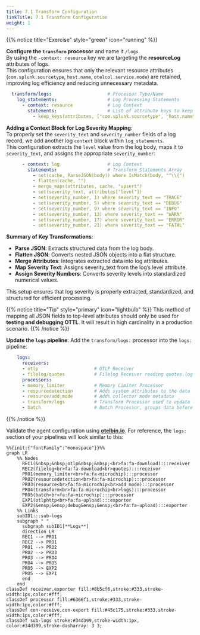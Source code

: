 ```yaml
---
title: 7.1 Transform Configuration
linkTitle: 7.1 Transform Configuration
weight: 1
---
```


{{% notice title="Exercise" style="green" icon="running" %}}

**Configure the `transform` processor** and name it `/logs`.  
By using the `-context: resource` key we are targeting the **resourceLog** attributes of logs.  
This configuration ensures that only the relevant resource attributes (`com.splunk.sourcetype`, `host.name`, `otelcol.service.mode`) are retained, improving log efficiency and reducing unnecessary metadata.

```yaml
  transform/logs:                     # Processor Type/Name
    log_statements:                   # Log Processing Statements
      - context: resource             # Log Context
        statements:                   # List of attribute keys to keep
          - keep_keys(attributes, ["com.splunk.sourcetype", "host.name", "otelcol.service.mode"])
```

**Adding a Context Block for Log Severity Mapping**:  
To properly set the `severity_text` and `severity_number` fields of a log record, we add another log `context` block within `log_statements`.  
This configuration extracts the `level` value from the log body, maps it to `severity_text`, and assigns the appropriate `severity_number`:

```yaml
      - context: log                  # Log Context
        statements:                   # Transform Statements Array
          - set(cache, ParseJSON(body)) where IsMatch(body, "^\\{")
          - flatten(cache, "")        
          - merge_maps(attributes, cache, "upsert")
          - set(severity_text, attributes["level"])
          - set(severity_number, 1) where severity_text == "TRACE"
          - set(severity_number, 5) where severity_text == "DEBUG"
          - set(severity_number, 9) where severity_text == "INFO"
          - set(severity_number, 13) where severity_text == "WARN"
          - set(severity_number, 17) where severity_text == "ERROR"
          - set(severity_number, 21) where severity_text == "FATAL"
```

**Summary of Key Transformations**:

- **Parse JSON**: Extracts structured data from the log body.
- **Flatten JSON**: Converts nested JSON objects into a flat structure.
- **Merge Attributes**: Integrates extracted data into log attributes.
- **Map Severity Text**: Assigns severity_text from the log’s level attribute.
- **Assign Severity Numbers**: Converts severity levels into standardized numerical values.

This setup ensures that log severity is properly extracted, standardized, and structured for efficient processing.

{{% notice title="Tip" style="primary" icon="lightbulb" %}}
This method of mapping all JSON fields to top-level attributes should only be used for **testing and debugging OTTL**. It will result in high cardinality in a production scenario.
{{% /notice %}}

**Update the `logs` pipeline**: Add the `transform/logs:` processor into the `logs:` pipeline:

```yaml
    logs:
      receivers:
      - otlp                     # OTLP Receiver
      - filelog/quotes           # Filelog Receiver reading quotes.log
      processors:
      - memory_limiter           # Memory Limiter Processor
      - resourcedetection        # Adds system attributes to the data
      - resource/add_mode        # Adds collector mode metadata
      - transform/logs           # Transform Processor used to update log lines
      - batch                    # Batch Processor, groups data before send   
```

{{% /notice %}}

Validate the agent configuration using **[otelbin.io](https://www.otelbin.io/)**. For reference, the `logs:` section of your pipelines will look similar to this:

```mermaid
%%{init:{"fontFamily":"monospace"}}%%
graph LR
    %% Nodes
      REC1(&nbsp;&nbsp;otlp&nbsp;&nbsp;<br>fa:fa-download):::receiver
      REC2(filelog<br>fa:fa-download<br>quotes):::receiver
      PRO1(memory_limiter<br>fa:fa-microchip):::processor
      PRO2(resourcedetection<br>fa:fa-microchip):::processor
      PRO3(resource<br>fa:fa-microchip<br>add_mode):::processor
      PRO4(transform<br>fa:fa-microchip<br>logs):::processor
      PRO5(batch<br>fa:fa-microchip):::processor
      EXP1(otlphttp<br>fa:fa-upload):::exporter
      EXP2(&ensp;&ensp;debug&ensp;&ensp;<br>fa:fa-upload):::exporter
    %% Links
    subID1:::sub-logs
    subgraph " "
      subgraph subID1[**Logs**]
      direction LR
      REC1 --> PRO1
      REC2 --> PRO1
      PRO1 --> PRO2
      PRO2 --> PRO3
      PRO3 --> PRO4
      PRO4 --> PRO5
      PRO5 --> EXP2
      PRO5 --> EXP1
      end
    end
classDef receiver,exporter fill:#8b5cf6,stroke:#333,stroke-width:1px,color:#fff;
classDef processor fill:#6366f1,stroke:#333,stroke-width:1px,color:#fff;
classDef con-receive,con-export fill:#45c175,stroke:#333,stroke-width:1px,color:#fff;
classDef sub-logs stroke:#34d399,stroke-width:1px, color:#34d399,stroke-dasharray: 3 3;
```
